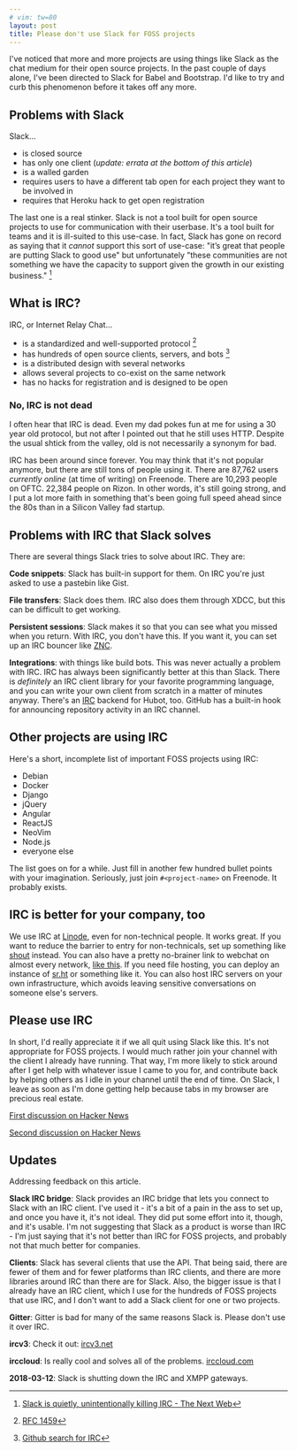 ```yaml
---
# vim: tw=80
layout: post
title: Please don't use Slack for FOSS projects
---
```


I've noticed that more and more projects are using things like Slack as the chat
medium for their open source projects. In the past couple of days alone, I've
been directed to Slack for Babel and Bootstrap. I'd like to try and curb this
phenomenon before it takes off any more.

## Problems with Slack

Slack...

* is closed source
* has only one client (*update: errata at the bottom of this article*)
* is a walled garden
* requires users to have a different tab open for each project they want to be
    involved in
* requires that Heroku hack to get open registration

The last one is a real stinker. Slack is not a tool built for open source
projects to use for communication with their userbase. It's a tool built for
teams and it is ill-suited to this use-case. In fact, Slack has gone on record
as saying that it *cannot* support this sort of use-case: "it’s great that
people are putting Slack to good use" but unfortunately "these communities are
not something we have the capacity to support given the growth in our existing
business." [^1]

## What is IRC?

IRC, or Internet Relay Chat...

* is a standardized and well-supported protocol [^2]
* has hundreds of open source clients, servers, and bots [^3]
* is a distributed design with several networks
* allows several projects to co-exist on the same network
* has no hacks for registration and is designed to be open

### No, IRC is not dead

I often hear that IRC is dead. Even my dad pokes fun at me for using a 30 year
old protocol, but not after I pointed out that he still uses HTTP. Despite the
usual shtick from the valley, old is not necessarily a synonym for bad.

IRC has been around since forever. You may think that it's not popular anymore,
but there are still tons of people using it. There are 87,762 users *currently
online* (at time of writing) on Freenode. There are 10,293 people on OFTC.
22,384 people on Rizon. In other words, it's still going strong, and I put a lot
more faith in something that's been going full speed ahead since the 80s than in
a Silicon Valley fad startup.

## Problems with IRC that Slack solves

There are several things Slack tries to solve about IRC. They are:

**Code snippets**: Slack has built-in support for them. On IRC you're just asked
to use a pastebin like Gist.

**File transfers**: Slack does them. IRC also does them through XDCC, but this
can be difficult to get working.

**Persistent sessions**: Slack makes it so that you can see what you missed when
you return. With IRC, you don't have this. If you want it, you can set up an IRC
bouncer like [ZNC](http://znc.in/).

**Integrations**: with things like build bots. This was never actually a problem
with IRC. IRC has always been significantly better at this than Slack. There is
*definitely* an IRC client library for your favorite programming language, and
you can write your own client from scratch in a matter of minutes anyway.
There's an [IRC](https://github.com/nandub/hubot-irc) backend for Hubot, too.
GitHub has a built-in hook for announcing repository activity in an IRC channel.

## Other projects are using IRC

Here's a short, incomplete list of important FOSS projects using IRC:

* Debian
* Docker
* Django
* jQuery
* Angular
* ReactJS
* NeoVim
* Node.js
* everyone else

The list goes on for a while. Just fill in another few hundred bullet points
with your imagination. Seriously, just join `#<project-name>` on Freenode. It
probably exists.

## IRC is better for your company, too

We use IRC at [Linode](https://www.linode.com/), even for non-technical people.
It works great. If you want to reduce the barrier to entry for non-technicals,
set up something like [shout](https://github.com/erming/shout) instead. You can
also have a pretty no-brainer link to webchat on almost every network, [like
this](http://webchat.esper.net/?nick=&channels=truecraft). If you need file
hosting, you can deploy an instance of
[sr.ht](https://github.com/SirCmpwn/sr.ht/) or something like it. You can also
host IRC servers on your own infrastructure, which avoids leaving sensitive
conversations on someone else's servers.

## Please use IRC

In short, I'd really appreciate it if we all quit using Slack like this. It's
not appropriate for FOSS projects. I would much rather join your channel with
the client I already have running. That way, I'm more likely to stick around
after I get help with whatever issue I came to you for, and contribute back by
helping others as I idle in your channel until the end of time. On Slack, I
leave as soon as I'm done getting help because tabs in my browser are precious
real estate.

[First discussion on Hacker News](https://news.ycombinator.com/item?id=10486541)

[Second discussion on Hacker News](https://news.ycombinator.com/item?id=11013136)

## Updates

Addressing feedback on this article.

**Slack IRC bridge**: Slack provides an IRC bridge that lets you connect to
Slack with an IRC client. I've used it - it's a bit of a pain in the ass to set
up, and once you have it, it's not ideal. They did put some effort into it,
though, and it's usable. I'm not suggesting that Slack as a product is worse
than IRC - I'm just saying that it's not better than IRC for FOSS projects, and
probably not that much better for companies.

**Clients**: Slack has several clients that use the API. That being said, there
are fewer of them and for fewer platforms than IRC clients, and there are more
libraries around IRC than there are for Slack. Also, the bigger issue is that I
already have an IRC client, which I use for the hundreds of FOSS projects that
use IRC, and I don't want to add a Slack client for one or two projects.

**Gitter**: Gitter is bad for many of the same reasons Slack is. Please don't
use it over IRC.

**ircv3**: Check it out: [ircv3.net](http://ircv3.net)

**irccloud**: Is really cool and solves all of the problems. [irccloud.com](https://www.irccloud.com/)

**2018-03-12**: Slack is shutting down the IRC and XMPP gateways.

[^1]: [Slack is quietly, unintentionally killing IRC - The Next Web](http://thenextweb.com/insider/2015/03/24/slack-is-quietly-unintentionally-killing-irc/)
[^2]: [RFC 1459](https://www.rfc-editor.org/rfc/rfc1459.txt)
[^3]: [Github search for IRC](https://github.com/search?o=desc&q=irc&s=stars&type=Repositories&utf8=%E2%9C%93)
